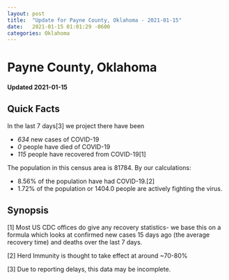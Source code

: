 ```yaml
---
layout: post
title:  "Update for Payne County, Oklahoma - 2021-01-15"
date:   2021-01-15 01:01:29 -0600
categories: Oklahoma
---
```


# Payne County, Oklahoma
#### Updated 2021-01-15

## Quick Facts

In the last 7 days[3] we project there have been
- *634* new cases of COVID-19
- *0* people have died of COVID-19
- *115* people have recovered from COVID-19[1]

The population in this census area is 81784. By our calculations:
- 8.56% of the population have had COVID-19.[2]
- 1.72% of the population or 1404.0 people are actively fighting the virus.

## Synopsis




[1] Most US CDC offices do give any recovery statistics- we base this on a formula which looks at confirmed new cases
15 days ago (the average recovery time) and deaths over the last 7 days.

[2] Herd Immunity is thought to take effect at around ~70-80%

[3] Due to reporting delays, this data may be incomplete.
 
    